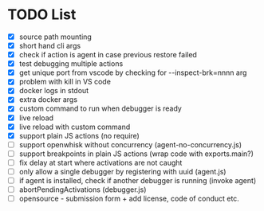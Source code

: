 TODO List
=========

* [x] source path mounting
* [x] short hand cli args
* [x] check if action is agent in case previous restore failed
* [x] test debugging multiple actions
* [x] get unique port from vscode by checking for --inspect-brk=nnnn arg
* [x] problem with kill in VS code
* [x] docker logs in stdout
* [x] extra docker args
* [x] custom command to run when debugger is ready
* [x] live reload
* [x] live reload with custom command
* [x] support plain JS actions (no require)
* [ ] support openwhisk without concurrency (agent-no-concurrency.js)
* [ ] support breakpoints in plain JS actions (wrap code with exports.main?)
* [ ] fix delay at start where activations are not caught
* [ ] only allow a single debugger by registering with uuid (agent.js)
* [ ] if agent is installed, check if another debugger is running (invoke agent)
* [ ] abortPendingActivations (debugger.js)
* [ ] opensource - submission form + add license, code of conduct etc.

